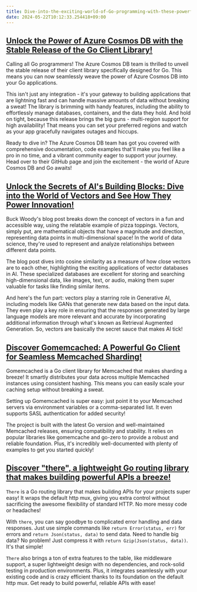 ```yaml
---
title: Dive-into-the-exciting-world-of-Go-programming-with-these-powerful-new-tools-and-resources-
date: 2024-05-22T10:12:33.254418+09:00
---
```


## [Unlock the Power of Azure Cosmos DB with the Stable Release of the Go Client Library!](https://devblogs.microsoft.com/cosmosdb/announcing-the-stable-release-of-the-azure-cosmos-db-client-library-for-go/)

Calling all Go programmers!  The Azure Cosmos DB team is thrilled to unveil the stable release of their client library specifically designed for Go.  This means you can now seamlessly weave the power of Azure Cosmos DB into your Go applications.

This isn't just any integration - it's your gateway to building applications that are lightning fast and can handle massive amounts of data without breaking a sweat! The library is brimming with handy features, including the ability to effortlessly manage databases, containers, and the data they hold. And hold on tight, because this release brings the big guns - multi-region support for high availability! That means you can set your preferred regions and watch as your app gracefully navigates outages and hiccups.

Ready to dive in? The Azure Cosmos DB team has got you covered with comprehensive documentation, code examples that'll make you feel like a pro in no time, and a vibrant community eager to support your journey. Head over to their GitHub page and join the excitement - the world of Azure Cosmos DB and Go awaits!

## [Unlock the Secrets of AI's Building Blocks: Dive into the World of Vectors and See How They Power Innovation!](https://devblogs.microsoft.com/azure-sql/whats-a-vector-anyway/)

Buck Woody's blog post breaks down the concept of vectors in a fun and accessible way, using the relatable example of pizza toppings. Vectors, simply put, are mathematical objects that have a magnitude and direction, representing data points in multi-dimensional space! In the world of data science, they're used to represent and analyze relationships between different data points.

The blog post dives into cosine similarity as a measure of how close vectors are to each other, highlighting the exciting applications of vector databases in AI. These specialized databases are excellent for storing and searching high-dimensional data, like images, text, or audio, making them super valuable for tasks like finding similar items.

And here's the fun part: vectors play a starring role in Generative AI, including models like GANs that generate new data based on the input data.  They even play a key role in ensuring that the responses generated by large language models are more relevant and accurate by incorporating additional information through what's known as Retrieval Augmented Generation. So, vectors are basically the secret sauce that makes AI tick!

## [Discover Gomemcached: A Powerful Go Client for Seamless Memcached Sharding!](https://github.com/aliexpressru/gomemcached)

Gomemcached is a Go client library for Memcached that makes sharding a breeze! It smartly distributes your data across multiple Memcached instances using consistent hashing. This means you can easily scale your caching setup without breaking a sweat.

Setting up Gomemcached is super easy: just point it to your Memcached servers via environment variables or a comma-separated list. It even supports SASL authentication for added security!

The project is built with the latest Go version and well-maintained Memcached releases, ensuring compatibility and stability. It relies on popular libraries like gomemcache and go-zero to provide a robust and reliable foundation. Plus, it's incredibly well-documented with plenty of examples to get you started quickly!

## [Discover "there", a lightweight Go routing library that makes building powerful APIs a breeze!](https://github.com/Gebes/there)

`There` is a Go routing library that makes building APIs for your projects super easy! It wraps the default http mux, giving you extra control without sacrificing the awesome flexibility of standard HTTP. No more messy code or headaches!

With `there`, you can say goodbye to complicated error handling and data responses. Just use simple commands like `return Error(status, err)` for errors and `return Json(status, data)` to send data. Need to handle big data? No problem! Just compress it with `return Gzip(Json(status, data))`. It's that simple!

`There` also brings a ton of extra features to the table, like middleware support, a super lightweight design with no dependencies, and rock-solid testing in production environments. Plus, it integrates seamlessly with your existing code and is crazy efficient thanks to its foundation on the default http mux.  Get ready to build powerful, reliable APIs with ease!
